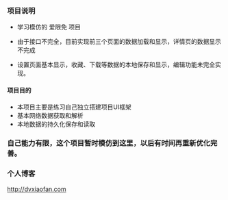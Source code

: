 
### 项目说明

- 学习模仿的 爱限免 项目 

- 由于接口不完全，目前实现前三个页面的数据加载和显示，详情页的数据显示不完成

- 设置页面基本显示，收藏、下载等数据的本地保存和显示，编辑功能未完全实现。

#### 项目目的
- 本项目主要是练习自己独立搭建项目UI框架
- 基本网络数据获取和解析
- 本地数据的持久化保存和读取

### 自己能力有限，这个项目暂时模仿到这里，以后有时间再重新优化完善。


### 个人博客
http://dvxiaofan.com
